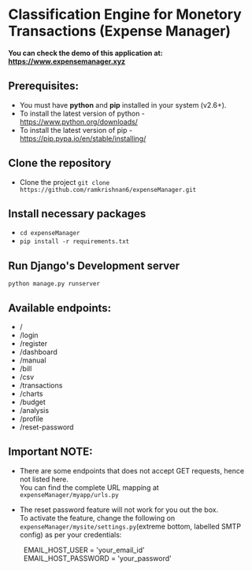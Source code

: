 # Classification Engine for Monetory Transactions (Expense Manager)

**You can check the demo of this application at: https://www.expensemanager.xyz**

## Prerequisites:

- You must have **python** and **pip** installed in your system (v2.6+).
- To install the latest version of python - https://www.python.org/downloads/
- To install the latest version of pip - https://pip.pypa.io/en/stable/installing/

## Clone the repository

- Clone the project
`git clone https://github.com/ramkrishnan6/expenseManager.git`

## Install necessary packages

- `cd expenseManager`
- `pip install -r requirements.txt`

## Run Django's Development server

`python manage.py runserver`

## Available endpoints:
- /
- /login
- /register
- /dashboard
- /manual
- /bill
- /csv
- /transactions
- /charts
- /budget
- /analysis
- /profile
- /reset-password

## Important NOTE:
- There are some endpoints that does not accept GET requests, hence not listed here.<br/>
You can find the complete URL mapping at `expenseManager/myapp/urls.py`

- The reset password feature will not work for you out the box.<br/>
To activate the feature, change the following on `expenseManager/mysite/settings.py`(extreme bottom, labelled SMTP config) as per your credentials:<br/>

&nbsp;&nbsp;&nbsp;&nbsp;&nbsp;&nbsp;&nbsp;&nbsp;EMAIL_HOST_USER = 'your_email_id'<br/>
&nbsp;&nbsp;&nbsp;&nbsp;&nbsp;&nbsp;&nbsp;&nbsp;EMAIL_HOST_PASSWORD = 'your_password'
